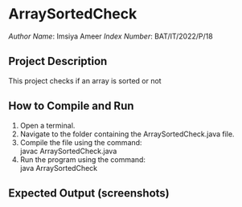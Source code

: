 # ArraySortedCheck

*Author Name*: Imsiya Ameer 
*Index Number*: BAT/IT/2022/P/18  

## Project Description
This project checks if an array is sorted or not

## How to Compile and Run
1. Open a terminal.
2. Navigate to the folder containing the ArraySortedCheck.java file.
3. Compile the file using the command:  
   javac ArraySortedCheck.java
4. Run the program using the command:  
   java ArraySortedCheck

## Expected Output (screenshots)
